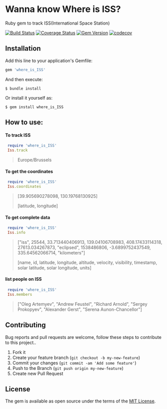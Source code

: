 # Wanna know Where is ISS?

Ruby gem to track ISS(International Space Station)

[![Build Status](https://travis-ci.org/manojnaidu619/where_is_ISS.svg?branch=master)](https://travis-ci.org/manojnaidu619/where_is_ISS)
[![Coverage Status](https://coveralls.io/repos/github/manojnaidu619/where_is_ISS/badge.svg?branch=master)](https://coveralls.io/github/manojnaidu619/where_is_ISS?branch=master)
[![Gem Version](https://badge.fury.io/rb/where_is_ISS.svg)](https://badge.fury.io/rb/where_is_ISS)
[![codecov](https://codecov.io/gh/manojnaidu619/where_is_ISS/branch/master/graph/badge.svg)](https://codecov.io/gh/manojnaidu619/where_is_ISS)

## Installation

Add this line to your application's Gemfile:

```ruby
gem 'where_is_ISS'
```

And then execute:

    $ bundle install

Or install it yourself as:

    $ gem install where_is_ISS

## How to use:

#### To track ISS

```ruby
 require 'where_is_ISS'
 Iss.track   
```
> Europe/Brussels

#### To get the coordinates

```ruby
 require 'where_is_ISS'
 Iss.coordinates
```
> [39.905690278098, 130.19768130925]
>
> [latitude, longitude]

#### To get complete data

```ruby
 require 'where_is_ISS'
 Iss.info
```
> ["iss", 25544, 33.713440406913, 139.04106708983, 408.17433114318, 27613.034267873, "eclipsed", 1538486806, -3.6899752437549, 335.64562066714, "kilometers"]
>
> [name, id, latitude, longitude, altitude, velocity, visibility, timestamp, solar latitude, solar longitude, units]

#### list people on ISS

```ruby
 require 'where_is_ISS'
 Iss.members
```
> ["Oleg Artemyev", "Andrew Feustel", "Richard Arnold", "Sergey Prokopyev", "Alexander Gerst", "Serena Aunon-Chancellor"]

## Contributing

Bug reports and pull requests are welcome, follow these steps to contribute to this project..

1. Fork it
2. Create your feature branch (`git checkout -b my-new-feature`)
3. Commit your changes (`git commit -am 'Add some feature'`)
4. Push to the Branch (`git push origin my-new-feature`)
5. Create new Pull Request

## License

The gem is available as open source under the terms of the [MIT License](https://opensource.org/licenses/MIT).
